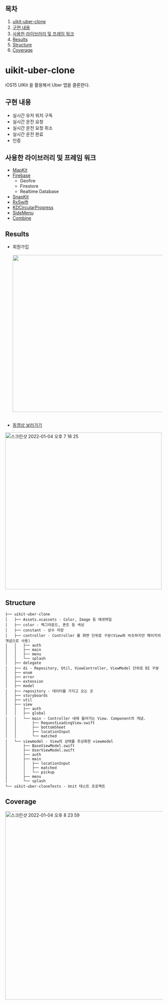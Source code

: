 ## 목차
1. [uikit-uber-clone](#uikit-uber-clone)
2. [구현 내용](#구현-내용)
3. [사용한 라이브러리 및 프레임 워크](#사용한-라이브러리-및-프레임-워크)
4. [Results](#Results)
5. [Structure](#Structure)
6. [Coverage](#Coverage)


# uikit-uber-clone

iOS15 UIKit 을 활용해서 Uber 앱을 클론한다. 

## 구현 내용

- 실시간 유저 위치 구독
- 실시간 운전 요청
- 실시간 운전 요청 취소
- 실시간 운전 완료
- 인증

## 사용한 라이브러리 및 프레임 워크
- [MapKit](https://developer.apple.com/documentation/mapkit/)
- [Firebase](https://firebase.google.com/?hl=ko)
  - Geofire
  - Firestore
  - Realtime Database
- [SnapKit](https://github.com/SnapKit/SnapKit)
- [RxSwift](https://github.com/ReactiveX/RxSwift)
- [KDCircularProgress](https://github.com/kaandedeoglu/KDCircularProgress)
- [SideMenu](https://github.com/jonkykong/SideMenu)
- [Combine](https://developer.apple.com/documentation/combine)

## Results

- 회원가입 <br /><br />
<img src="https://user-images.githubusercontent.com/34573243/147393368-cead4911-6849-449f-9678-27dcda56a142.png" width=500 /> <br/><br />

- [동영상 보러가기](https://www.youtube.com/watch?v=bWDMQPn1Zbs)

[<img width="500" alt="스크린샷 2022-01-04 오후 7 18 25" src="https://user-images.githubusercontent.com/34573243/148044342-4517edb0-75e4-49c3-be35-7582ab66c13e.png">](https://www.youtube.com/watch?v=bWDMQPn1Zbs)

## Structure
```
├── uikit-uber-clone
│   ├── Assets.xcassets - Color, Image 등 에셋파일
│   ├── color - 백그라운드, 폰트 등 색상       
│   ├── constant - 상수 저장       
│   ├── controller - Controller 를 화면 단위로 구분(View와 비슷하지만 페이지의 개념으로 사용)      
│   │   ├── auth
│   │   ├── main
│   │   ├── menu
│   │   └── splash
│   ├── delegate
│   ├── di - Repository, Util, ViewController, ViewModel 단위로 DI 구분      
│   ├── enum
│   ├── error
│   ├── extension
│   ├── model
│   ├── repository - 데이터를 가지고 오는 곳
│   ├── storyboards
│   ├── util
│   ├── view
│   │   ├── auth
│   │   ├── global
│   │   └── main - Controller 내에 들어가는 View. Component의 개념. 
│   │       ├── RequestLoadingView.swift
│   │       ├── bottomSheet
│   │       ├── locationInput
│   │       └── matched
│   └── viewmodel - View의 상태를 추상화한 viewmodel  
│       ├── BaseViewModel.swift
│       ├── UserViewModel.swift
│       ├── auth
│       ├── main
│       │   ├── locationInput
│       │   ├── matched
│       │   └── pickup
│       ├── menu
│       └── splash
└── uikit-uber-cloneTests - Unit 테스트 프로젝트
```

## Coverage
<img width="600" alt="스크린샷 2022-01-04 오후 8 23 59" src="https://user-images.githubusercontent.com/34573243/148052166-bf5103ae-1b1f-41cf-b245-fe28b0cdbea6.png">

